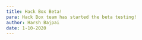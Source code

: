 ```yaml
---
title: Hack Box Beta!
para: Hack Box team has started the beta testing!
author: Harsh Bajpai
date: 1-10-2020
---
```


